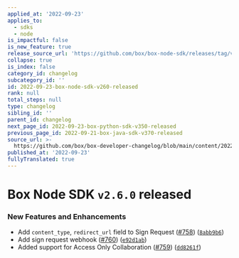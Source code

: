 ```yaml
---
applied_at: '2022-09-23'
applies_to:
  - sdks
  - node
is_impactful: false
is_new_feature: true
release_source_url: 'https://github.com/box/box-node-sdk/releases/tag/v2.6.0'
collapse: true
is_index: false
category_id: changelog
subcategory_id: ''
id: 2022-09-23-box-node-sdk-v260-released
rank: null
total_steps: null
type: changelog
sibling_id: ''
parent_id: changelog
next_page_id: 2022-09-23-box-python-sdk-v350-released
previous_page_id: 2022-09-21-box-java-sdk-v370-released
source_url: >-
  https://github.com/box/box-developer-changelog/blob/main/content/2022/09-23-box-node-sdk-v260-released.md
published_at: '2022-09-23'
fullyTranslated: true
---
```

# Box Node SDK `v2.6.0` released

### New Features and Enhancements

* Add `content_type`, `redirect_url` field to Sign Request ([#758][1]) ([`8abb9b6`][2])
* Add sign request webhook ([#760][3]) ([`e92d1ab`][4])
* Added support for Access Only Collaboration  ([#759][5]) ([`dd8261f`][6])

[1]: https://github.com/box/box-node-sdk/issues/758

[2]: https://github.com/box/box-node-sdk/commit/8abb9b602b13cd72c6c8de549d19756ae147b403

[3]: https://github.com/box/box-node-sdk/issues/760

[4]: https://github.com/box/box-node-sdk/commit/e92d1abee5faf58166f4892d7b2e6bc3c6480ac6

[5]: https://github.com/box/box-node-sdk/issues/759

[6]: https://github.com/box/box-node-sdk/commit/dd8261f970c207854058c3ed86ccabf9bec05ea8
